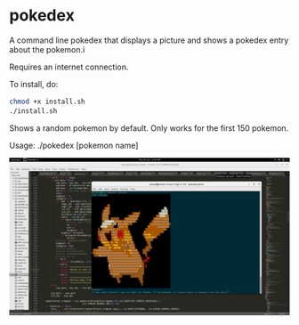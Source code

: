 # pokedex
A command line pokedex that displays a picture and shows a pokedex entry about the pokemon.i

Requires an internet connection.

To install, do:

```bash
chmod +x install.sh
./install.sh
```

Shows a random pokemon by default. Only works for the first 150 pokemon.

Usage: ./pokedex [pokemon name]

![Sample](sample.png)
